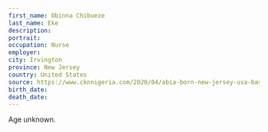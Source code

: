 ```yaml
---
first_name: Obinna Chibueze
last_name: Eke
description: 
portrait: 
occupation: Nurse
employer: 
city: Irvington
province: New Jersey
country: United States
source: https://www.cknnigeria.com/2020/04/abia-born-new-jersey-usa-based-nurse.html
birth_date: 
death_date: 
---
```


Age unknown.